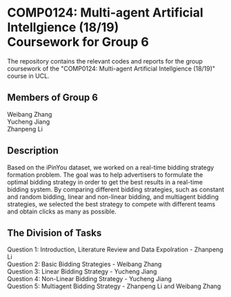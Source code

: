 COMP0124: Multi-agent Artificial Intellgience (18/19)<br>
Coursework for Group 6 
=
The repository contains the relevant codes and reports for the group coursework of the "COMP0124: Multi-agent Artificial Intellgience (18/19)" course in UCL.

Members of Group 6
-
Weibang Zhang<br>
Yucheng Jiang<br>
Zhanpeng Li

Description
-
Based on the iPinYou dataset, we worked on a real-time bidding strategy formation problem. The goal was to help advertisers to formulate the optimal bidding strategy in order to get the best results in a real-time bidding system. By comparing different bidding strategies, such as constant and random bidding, linear and non-linear bidding, and multiagent bidding strategies, we selected the best strategy to compete with different teams and obtain clicks as many as possible.

The Division of Tasks
-
Question 1: Introduction, Literature Review and Data Expolration - Zhanpeng Li<br>
Question 2: Basic Bidding Strategies - Weibang Zhang<br>
Question 3: Linear Bidding Strategy - Yucheng Jiang<br>
Question 4: Non-Linear Bidding Strategy - Yucheng Jiang<br>
Question 5: Multiagent Bidding Strategy - Zhanpeng Li and Weibang Zhang